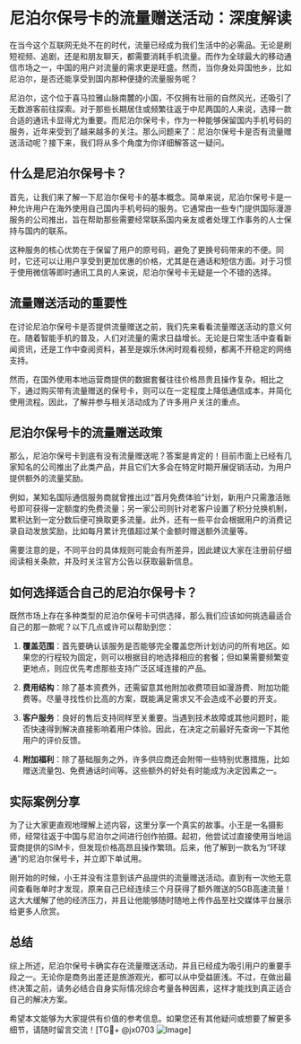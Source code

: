 # 尼泊尔保号卡的流量赠送活动：深度解读

在当今这个互联网无处不在的时代，流量已经成为我们生活中的必需品。无论是刷短视频、追剧，还是和朋友聊天，都需要消耗手机流量。而作为全球最大的移动通信市场之一，中国的用户对流量的需求更是旺盛。然而，当你身处异国他乡，比如尼泊尔，是否还能享受到国内那种便捷的流量服务呢？

尼泊尔，这个位于喜马拉雅山脉南麓的小国，不仅拥有壮丽的自然风光，还吸引了无数游客前往探索。对于那些长期居住或频繁往返于中尼两国的人来说，选择一款合适的通讯卡显得尤为重要。而尼泊尔保号卡，作为一种能够保留国内手机号码的服务，近年来受到了越来越多的关注。那么问题来了：尼泊尔保号卡是否有流量赠送活动呢？接下来，我们将从多个角度为你详细解答这一疑问。

## 什么是尼泊尔保号卡？

首先，让我们来了解一下尼泊尔保号卡的基本概念。简单来说，尼泊尔保号卡是一种允许用户在海外使用自己国内手机号码的服务。它通常由一些专门提供国际漫游服务的公司推出，旨在帮助那些需要经常联系国内亲友或者处理工作事务的人士保持与国内的联系。

这种服务的核心优势在于保留了用户的原号码，避免了更换号码带来的不便。同时，它还可以让用户享受到更加优惠的价格，尤其是在通话和短信方面。对于习惯于使用微信等即时通讯工具的人来说，尼泊尔保号卡无疑是一个不错的选择。

## 流量赠送活动的重要性

在讨论尼泊尔保号卡是否提供流量赠送之前，我们先来看看流量赠送活动的意义何在。随着智能手机的普及，人们对流量的需求日益增长。无论是日常生活中查看新闻资讯，还是工作中查阅资料，甚至是娱乐休闲时观看视频，都离不开稳定的网络支持。

然而，在国外使用本地运营商提供的数据套餐往往价格昂贵且操作复杂。相比之下，通过购买带有流量赠送的保号卡，则可以在一定程度上降低通信成本，并简化使用流程。因此，了解并参与相关活动成为了许多用户关注的重点。

## 尼泊尔保号卡的流量赠送政策

那么，尼泊尔保号卡到底有没有流量赠送呢？答案是肯定的！目前市面上已经有几家知名的公司推出了此类产品，并且它们大多会在特定时期开展促销活动，为用户提供额外的流量奖励。

例如，某知名国际通信服务商就曾推出过“首月免费体验”计划，新用户只需激活账号即可获得一定额度的免费流量；另一家公司则针对老客户设置了积分兑换机制，累积达到一定分数后便可换取更多流量。此外，还有一些平台会根据用户的消费记录自动发放奖励，比如每月累计充值超过某个金额时赠送额外流量等。

需要注意的是，不同平台的具体规则可能会有所差异，因此建议大家在注册前仔细阅读相关条款，并及时关注官方公告以获取最新信息。

## 如何选择适合自己的尼泊尔保号卡？

既然市场上存在多种类型的尼泊尔保号卡可供选择，那么我们应该如何挑选最适合自己的那一款呢？以下几点或许可以帮助到您：

1. **覆盖范围**：首先要确认该服务是否能够完全覆盖您所计划访问的所有地区。如果您的行程较为固定，则可以根据目的地选择相应的套餐；但如果需要频繁变更地点，则应优先考虑那些支持广泛区域连接的产品。

2. **费用结构**：除了基本资费外，还需留意其他附加收费项目如漫游费、附加功能费等。尽量寻找性价比高的方案，既能满足需求又不会造成不必要的开支。

3. **客户服务**：良好的售后支持同样至关重要。当遇到技术故障或其他问题时，能否快速得到解决直接影响着用户体验。因此，在决定之前最好先查询一下其他用户的评价反馈。

4. **附加福利**：除了基础服务之外，许多供应商还会附带一些特别优惠措施，比如赠送流量包、免费通话时间等。这些额外的好处有时能成为决定因素之一。

## 实际案例分享

为了让大家更直观地理解上述内容，这里分享一个真实的故事。小王是一名摄影师，经常往返于中国与尼泊尔之间进行创作拍摄。起初，他尝试过直接使用当地运营商提供的SIM卡，但发现价格高昂且操作繁琐。后来，他了解到一款名为“环球通”的尼泊尔保号卡，并立即下单试用。

刚开始的时候，小王并没有注意到该产品提供的流量赠送活动。直到有一次他无意间查看账单时才发现，原来自己已经连续三个月获得了额外赠送的5GB高速流量！这大大缓解了他的经济压力，并且让他能够随时随地上传作品至社交媒体平台展示给更多人欣赏。

## 总结

综上所述，尼泊尔保号卡确实存在流量赠送活动，并且已经成为吸引用户的重要手段之一。无论你是商务出差还是旅游观光，都可以从中受益匪浅。不过，在做出最终决策之前，请务必结合自身实际情况综合考量各种因素，这样才能找到真正适合自己的解决方案。

希望本文能够为大家提供有价值的参考信息。如果您还有其他疑问或想要了解更多细节，请随时留言交流！[TG💪+ @jx0703 ![Image](https://github.com/user-attachments/assets/dbca1d08-cadb-493c-b0ec-ad6f7a83f270)]